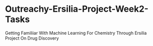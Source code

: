 # Outreachy-Ersilia-Project-Week2-Tasks
Getting Familiiar With Machine Learning For Chemistry Through Ersilia Project On Drug Discovery
